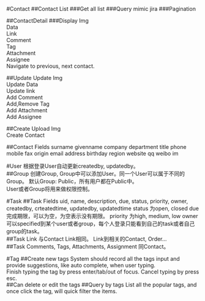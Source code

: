 #Contact
##Contact List
###Get all list
###Query
mimic jira
###Pagination

##ContactDetail
###Display
Img  
Data  
Link  
Comment  
Tag  
Attachment  
Assignee  
Navigate to previous, next contact.
        
##Update
Update Img  
Update Data  
Update link  
Add Comment  
Add,Remove Tag  
Add Attachment  
Add Assignee  

##Create
Upload Img  
Create Contact  

##Contact Fields
surname givenname company department title phone mobile fax origin email address birthday region website qq weibo im

#User
根据登录User自动更新createdby, updatedby。  
##Group
创建Group, Group中可以添加User。同一个User可以属于不同的Group。 默认Group: Public，所有用户都在Public中。  
User或者Group将用来做权限控制。

#Task
##Task Fields
uid, name, description, due, status, priority, owner, createdby, crteatedtime, updatedby, updatedtime
status 为open, closed
due 完成期限，可以为空，为空表示没有期限。
priority 为high, medium, low
owner可以specified到某个user或者group，每个人登录只能看到自己的task或者自己group的task。  
##Task Link
与Contact Link相同。 Link到相关的Contact, Order...  
##Task Comments, Tags, Attachments, Assignment 同Contact。

#Tag
##Create new tags
System should record all the tags input and provide suggestions, like auto complete, when user typing.  
Finish typing the tag by press enter/tab/out of focus. Cancel typing by press esc.  
##Can delete or edit the tags
##Query by tags
List all the popular tags, and once click the tag, will quick filter the items.


